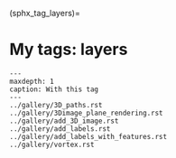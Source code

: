 (sphx_tag_layers)=
# My tags: layers

```{toctree}
---
maxdepth: 1
caption: With this tag
---
../gallery/3D_paths.rst
../gallery/3Dimage_plane_rendering.rst
../gallery/add_3D_image.rst
../gallery/add_labels.rst
../gallery/add_labels_with_features.rst
../gallery/vortex.rst
```
